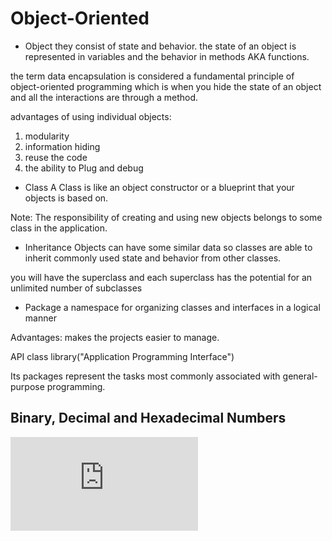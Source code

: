 

# Object-Oriented 

- Object 
they consist of state and behavior.
the state of an object is represented in variables and the behavior in methods AKA functions.


the term data encapsulation is considered a fundamental principle of  object-oriented programming which is when you hide the state of an object and all the interactions are through a method. 

advantages of using individual objects:
1. modularity 
2. information hiding
3. reuse the code 
4.  the ability to Plug and debug

- Class 
 A Class is like an object constructor or a blueprint that your objects is based on. 

Note:  The responsibility of creating and using new objects belongs to some class in the application.


- Inheritance 
Objects can have some similar data so  classes are able to inherit commonly used state and behavior from other classes. 

you will have  the superclass
and each superclass has the potential for an unlimited number of subclasses


- Package 
 a namespace for organizing classes and interfaces in a logical manner 

 Advantages:
   makes the projects easier to manage.

   API class library("Application Programming Interface")

   Its packages represent the tasks most commonly associated with general-purpose programming.


   ## Binary, Decimal and Hexadecimal Numbers 

![](https://www.w3resource.com/java-exercises/basic/java-basic-exercise-20.php)









